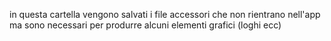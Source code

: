 in questa cartella vengono salvati i file accessori che non rientrano nell'app ma sono necessari per produrre alcuni elementi grafici (loghi ecc)

